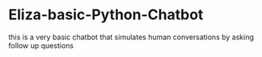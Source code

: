 # Eliza-basic-Python-Chatbot
this is a very basic chatbot that simulates human conversations by asking follow up questions
